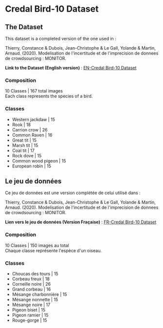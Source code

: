 # Credal Bird-10 Dataset

## The Dataset

This dataset is a completed version of the one used in :

Thierry, Constance & Dubois, Jean-Christophe & Le Gall, Yolande & Martin, Arnaud. (2020). Modelisation de l'incertitude et de l'imprecision de donnees de crowdsourcing : MONITOR. 

**Link to the Dataset (English version)** : [EN-Credal Bird-10 Dataset](https://www.dropbox.com/sh/fwc4xf09ti12dt3/AADJNlncG6b3Z_3jdiVUsnTha?dl=0)

### Composition

10 Classes | 167 total images  
Each class represents the species of a bird.

### Classes

- Western jackdaw | 15
- Rook | 18
- Carrion crow | 26
- Common Raven | 16
- Great tit | 15
- Marsh tit | 15
- Coal tit | 17
- Rock dove | 15
- Common wood pigeon | 15
- European robin | 15

## Le jeu de données

Ce jeu de données est une version complétée de celui utilisé dans : 

Thierry, Constance & Dubois, Jean-Christophe & Le Gall, Yolande & Martin, Arnaud. (2020). Modelisation de l'incertitude et de l'imprecision de donnees de crowdsourcing : MONITOR. 

**Lien vers le jeu de données (Version Fraçaise)** : [FR-Credal Bird-10 Dataset](https://www.dropbox.com/sh/ikobzxt82vl8vtq/AAAkFxX8F9s3U202853JT_J3a?dl=0)


### Composition

10 Classes | 150 images au total  
Chaque classe représente l'espèce d'un oiseau.

### Classes

- Choucas des tours | 15
- Corbeau freux | 18
- Corneille noire | 26
- Grand corbeau | 16
- Mésange charbonnière | 15
- Mésange nonnette | 15
- Mésange noire | 17
- Pigeon biset | 15
- Pigeon ramier | 15
- Rouge-gorge | 15
